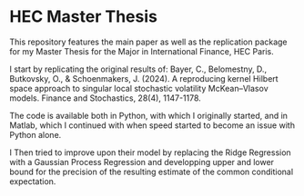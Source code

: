 # HEC Master Thesis

This repository features the main paper as well as the replication package for my Master Thesis for the Major in International Finance, HEC Paris. 

I start by replicating the original results of: 
Bayer, C., Belomestny, D., Butkovsky, O., & Schoenmakers, J. (2024). 
A reproducing kernel Hilbert space approach to singular local stochastic volatility McKean–Vlasov models. 
Finance and Stochastics, 28(4), 1147-1178.

The code is available both in Python, with which I originally started, and in Matlab, which I continued with when speed started to become an issue with Python alone. 

I Then tried to improve upon their model by replacing the Ridge Regression with a Gaussian Process Regression and developping upper and lower bound for the precision of the resulting estimate of the common conditional expectation. 
